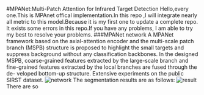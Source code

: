 #MPANet:Multi-Patch Attention for Infrared Target Detection
Hello,every one.This is MPAnet offical implementation.In this repo ,I will integrate nearly all
metric to this model.Because it is my first one to update a complete repo. It exists some errors in this repo.If you have
any problems, I am able to try my best to resolve your problems.
###MPANet network
A MPANet framework
based on the axial-attention encoder and the multi-scale patch
branch (MSPB) structure is proposed to highlight the small
targets and suppress background without any classification
backbones. In the designed MSPB, coarse-grained features
extracted by the large-scale branch and fine-grained features
extracted by the local branches are fused through the de-
veloped bottom-up structure. Extensive experiments on the
public SIRST dataset.
![network](C:\Users\87758\MPANet\Image\MPANet.png)
The segmentation results are as follows:
<img alt="result" src="C:\Users\87758\MPANet\Image\Results.png"/>
There are so 